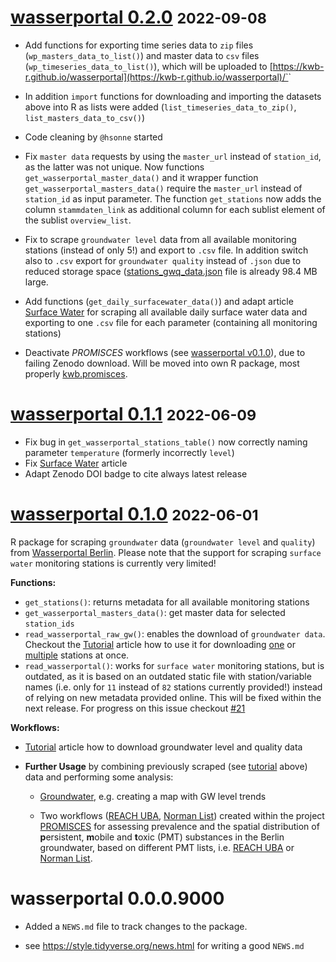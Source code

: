 # [wasserportal 0.2.0](https://github.com/KWB-R/wasserportal/releases/tag/v0.2.0) <small>2022-09-08</small>

* Add functions for exporting time series data to `zip` files (`wp_masters_data_to_list()`) 
and master data to `csv` files (`wp_timeseries_data_to_list()`), which will be 
uploaded to [https://kwb-r.github.io/wasserportal](https://kwb-r.github.io/wasserportal)/`<filename>`

* In addition `import` functions for downloading and importing the datasets above 
into R as lists were added (`list_timeseries_data_to_zip()`, `list_masters_data_to_csv()`)

* Code cleaning by `@hsonne` started

* Fix `master data` requests by using the `master_url` instead of `station_id`, 
as the latter was not unique. Now functions `get_wasserportal_master_data()` and 
it wrapper function `get_wasserportal_masters_data()` require the `master_url` 
instead of `station_id` as input parameter. The function `get_stations` now adds 
the column `stammdaten_link` as additional column for each sublist element of the 
sublist `overview_list`. 

* Fix to scrape  `groundwater level` data from all available monitoring stations (instead of only 5!) and export to `.csv` file. In addition switch also to `.csv`
export for `groundwater quality` instead of `.json` due to reduced storage space 
([stations_gwq_data.json](https://github.com/KWB-R/wasserportal/blob/gh-pages/stations_gwq_data.json) file is already 98.4 MB large.

* Add functions (`get_daily_surfacewater_data()`) and adapt article 
[Surface Water](../articles/surface-water.html) for scraping all available daily 
surface water data and exporting to one `.csv` file for each parameter (containing
all monitoring stations)

* Deactivate *PROMISCES* workflows (see [wasserportal v0.1.0](#wasserportal-010-2022-06-01)), due to failing Zenodo download. Will be 
moved into own R package, most properly [kwb.promisces](https://github.com/kwb-r/kwb.promisces).


# [wasserportal 0.1.1](https://github.com/KWB-R/wasserportal/releases/tag/v0.1.1) <small>2022-06-09</small>

* Fix bug in `get_wasserportal_stations_table()` now correctly naming parameter 
`temperature` (formerly incorrectly `level`)
* Fix [Surface Water](../articles/surface-water.html) article
* Adapt Zenodo DOI badge to cite always latest release

# [wasserportal 0.1.0](https://github.com/KWB-R/wasserportal/releases/tag/v0.1.0) <small>2022-06-01</small>

R package for scraping `groundwater` data (`groundwater level` and `quality`) from [Wasserportal Berlin](https://wasserportal.berlin.de). Please note that the 
support for scraping `surface water` monitoring stations is currently very limited!

**Functions:**

* `get_stations()`: returns metadata for all available monitoring stations
* `get_wasserportal_masters_data()`: get master data for selected `station_ids` 
* `read_wasserportal_raw_gw()`: enables the download of `groundwater data`. 
Checkout the [Tutorial](../articles/tutorial.html) article how to use it for downloading [one](../articles/tutorial.html#download-and-plotting-one-station) or [multiple](../articles/tutorial.html#download-and-plotting-multiple-stations) 
stations at once.
* `read_wasserportal()`: works for `surface water` monitoring stations, but is 
outdated, as it is based on an outdated static file with station/variable names 
(i.e. only for `11` instead of `82` stations currently provided!) instead of 
relying on new metadata provided online. This will be fixed within the next release. For progress on this issue checkout [#21](https://github.com/KWB-R/wasserportal/issues/21)

**Workflows:**

- [Tutorial](../articles/tutorial.html) article how to download groundwater level 
and quality data


- **Further Usage** by combining previously scraped (see 
[tutorial](../articles/tutorial.html) above) data and performing some analysis: 

  * [Groundwater](../articles/groundwater.html), e.g. creating a map with GW level 
  trends
  
  * Two workflows ([REACH UBA](../articles/promisces_reach-uba.html), [Norman List](../articles/promisces_norman-lists.html)) created within the project [PROMISCES](https://www.kompetenz-wasser.de/en/forschung/projekte/promisces) for assessing  prevalence and the spatial distribution of **p**ersistent, **m**obile and **t**oxic (PMT) substances in the Berlin groundwater, based on different PMT lists, i.e. [REACH UBA](../articles/promisces_reach-uba.html) or [Norman List](../articles/promisces_norman-lists.html).

# wasserportal 0.0.0.9000

* Added a `NEWS.md` file to track changes to the package.

* see https://style.tidyverse.org/news.html for writing a good `NEWS.md`


